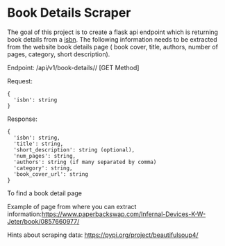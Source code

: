 # Book Details Scraper

The goal of this project is to create a flask api endpoint which is returning book details from a [isbn](https://fr.wikipedia.org/wiki/International_Standard_Book_Number).
The following information needs to be extracted from the website book details page ( book cover, title, authors, number of pages, category, short description).

Endpoint: /api/v1/book-details/<isbn>/ [GET Method]

Request:

```
{
  'isbn': string
}
```

Response:
```
{
  'isbn': string,
  'title': string,
  'short_description': string (optional),
  'num_pages': string,
  'authors': string (if many separated by comma)
  'category': string,
  'book_cover_url': string
}  
```


To find a book detail page


Example of page from where you can extract information:https://www.paperbackswap.com/Infernal-Devices-K-W-Jeter/book/0857660977/

Hints about scraping data: https://pypi.org/project/beautifulsoup4/
